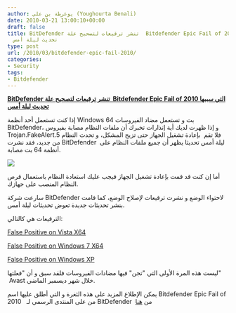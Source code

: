 ```yaml
---
author: يوغرطة بن علي (Youghourta Benali)
date: 2010-03-21 13:00:10+00:00
draft: false
title: BitDefender تنشر ترقيعات لتصحيح علة  Bitdefender Epic Fail of 2010 التي سببها
  تحديث ليلة أمس
type: post
url: /2010/03/bitdefender-epic-fail-2010/
categories:
- Security
tags:
- Bitdefender
---
```


[**BitDefender تنشر ترقيعات لتصحيح علة  Bitdefender Epic Fail of 2010 التي سببها تحديث ليلة أمس**](http://www.it-scoop.com/2010/03/bitdefender-%d8%aa%d9%86%d8%b4%d8%b1-%d8%aa%d8%b1%d9%82%d9%8a%d8%b9%d8%a7%d8%aa-%d9%84%d8%aa%d8%b5%d8%ad%d9%8a%d8%ad-%d8%b9%d9%84%d8%a9-bitdefender-epic-fail-of-2010-%d8%a7%d9%84%d8%aa%d9%8a-%d8%b3/http://www.it-scoop.com/2010/03/bitdefender-%d8%aa%d9%86%d8%b4%d8%b1-%d8%aa%d8%b1%d9%82%d9%8a%d8%b9%d8%a7%d8%aa-%d9%84%d8%aa%d8%b5%d8%ad%d9%8a%d8%ad-%d8%b9%d9%84%d8%a9-bitdefender-epic-fail-of-2010-%d8%a7%d9%84%d8%aa%d9%8a-%d8%b3/)


إذا كنت تستعمل أحد أنظمة Windows 64 بت و تستعمل مضاد الفيروسات BitDefender، و إذا ظهرت لديك أية إنذارات تخبرك أن ملفات النظام مصابة بفيروس Trojan.FakeAlert.5 فلا تقم  بإعادة تشغيل الجهاز حتى تزيح المشكل، و تحدث النظام من جديد، فقد نشرت BitDefender  ليلة أمس تحديثا يظهر أن جميع ملفات النظام على أنظمة 64 بت مصابة.


[![](http://www.it-scoop.com/wp-content/uploads/2010/03/bitdefender_logo_-300x64.jpg)
](http://www.it-scoop.com/2010/03/bitdefender-%d8%aa%d9%86%d8%b4%d8%b1-%d8%aa%d8%b1%d9%82%d9%8a%d8%b9%d8%a7%d8%aa-%d9%84%d8%aa%d8%b5%d8%ad%d9%8a%d8%ad-%d8%b9%d9%84%d8%a9-bitdefender-epic-fail-of-2010-%d8%a7%d9%84%d8%aa%d9%8a-%d8%b3/)


أما إن كنت قد قمت بإعادة تشغيل الجهاز فيجب عليك استعادة النظام باستعمال قرص النظام المنصب على جهازك.

سارعت شركة BitDefender لاحتواء الوضع و نشرت ترقيعات لإصلاح الوضع، كما قامت بنشر تحديثات جديدة تعوض تحديثات ليلة أمس.

الترقيعات هي كالتالي:

[False Positive on Vista X64](http://www.bitdefender.com/site/KnowledgeBase/consumer/#639)

[False Positive on Windows 7 X64](http://www.bitdefender.com/site/KnowledgeBase/consumer/#640)

[False Positive on Windows XP](http://www.bitdefender.com/site/KnowledgeBase/consumer/#641)

ليست هذه المرة الأولى التي "تجن" فيها مضادات الفيروسات فلقد سبق و أن "فعلتها"  Avast خلال شهر ديسمبر الماضي.

يمكن الإطلاع المزيد على هذه الثغرة و التي أطلق عليها اسم Bitdefender Epic Fail of 2010   من على المنتدى الرسمي لـ BitDefender  من [هنا](http://forum.bitdefender.com/index.php?showtopic=18759)
